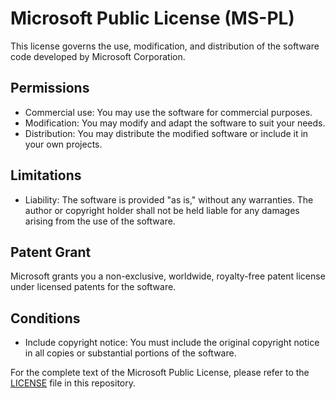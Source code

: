 # Microsoft Public License (MS-PL)

This license governs the use, modification, and distribution of the software code developed by Microsoft Corporation. 

## Permissions

- Commercial use: You may use the software for commercial purposes.
- Modification: You may modify and adapt the software to suit your needs.
- Distribution: You may distribute the modified software or include it in your own projects.

## Limitations

- Liability: The software is provided "as is," without any warranties. The author or copyright holder shall not be held liable for any damages arising from the use of the software.

## Patent Grant

Microsoft grants you a non-exclusive, worldwide, royalty-free patent license under licensed patents for the software.

## Conditions

- Include copyright notice: You must include the original copyright notice in all copies or substantial portions of the software.

For the complete text of the Microsoft Public License, please refer to the [LICENSE](./LICENSE) file in this repository.
